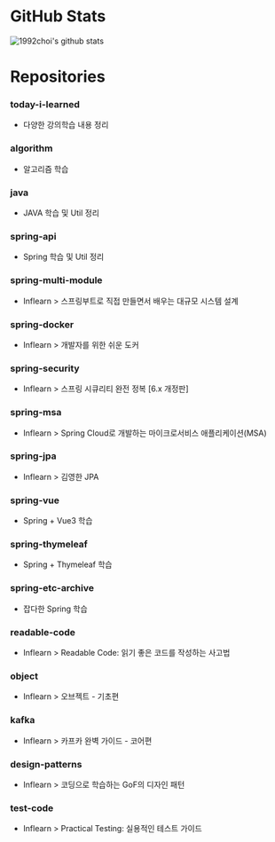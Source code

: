# GitHub Stats
![1992choi's github stats](https://github-readme-stats.vercel.app/api?username=1992choi&show_icons=true&theme=dark)

# Repositories
### today-i-learned
- 다양한 강의학습 내용 정리

### algorithm
- 알고리즘 학습  

### java
- JAVA 학습 및 Util 정리

### spring-api
- Spring 학습 및 Util 정리

### spring-multi-module
- Inflearn > 스프링부트로 직접 만들면서 배우는 대규모 시스템 설계

### spring-docker
- Inflearn > 개발자를 위한 쉬운 도커

### spring-security
- Inflearn > 스프링 시큐리티 완전 정복 [6.x 개정판]

### spring-msa
- Inflearn > Spring Cloud로 개발하는 마이크로서비스 애플리케이션(MSA)

### spring-jpa
- Inflearn > 김영한 JPA

### spring-vue
- Spring + Vue3 학습

### spring-thymeleaf
- Spring + Thymeleaf 학습

### spring-etc-archive
- 잡다한 Spring 학습

### readable-code
- Inflearn > Readable Code: 읽기 좋은 코드를 작성하는 사고법

### object
- Inflearn > 오브젝트 - 기초편

### kafka
- Inflearn > 카프카 완벽 가이드 - 코어편

### design-patterns
- Inflearn > 코딩으로 학습하는 GoF의 디자인 패턴

### test-code
- Inflearn > Practical Testing: 실용적인 테스트 가이드
